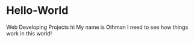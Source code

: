# Hello-World
Web Developing Projects
hi My name is Othman 
I need to see how things work in this world!
